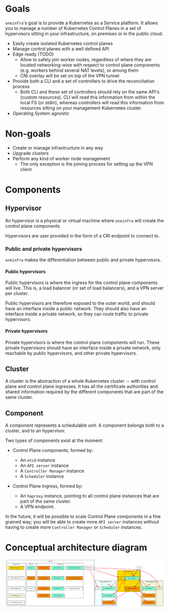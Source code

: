 # Goals

`oneinfra`'s goal is to provide a Kubernetes as a Service platform. It
allows you to manage a number of Kubernetes Control Planes in a set of
hypervisors sitting in your infrastructure, on premises or in the
public cloud.

* Easily create isolated Kubernetes control planes
* Manage control planes with a well defined API
* Edge ready (TODO)
  * Allow to safely join worker nodes, regardless of where they are
    located networking-wise with respect to control plane components
    (e.g. workers behind several NAT levels), or among them
  * CNI overlay will be set on top of the VPN tunnel
* Provide both a CLI and a set of controllers to drive the
  reconciliation process
  * Both CLI and these set of controllers should rely on the same
    API's (custom resources). CLI will read this information from
    within the local FS (or stdin), whereas controllers will read this
    information from resources sitting on your management Kubernetes
    cluster.
* Operating System agnostic

# Non-goals

* Create or manage infrastructure in any way
* Upgrade clusters
* Perform any kind of worker node management
  * The only exception is the joining process for setting up the VPN
    client

# Components

## Hypervisor

An hypervisor is a physical or virtual machine where `oneinfra` will
create the control plane components.

Hypervisors are user provided in the form of a CRI endpoint to connect
to.

### Public and private hypervisors

`oneinfra` makes the differentiation between public and private
hypervisors.

#### Public hypervisors

Public hypervisors is where the ingress for the control plane
components will live. This is, a load balancer (or set of load
balancers), and a VPN server per cluster.

Public hypervisors are therefore exposed to the outer world, and
should have an interface inside a public network. They should also
have an interface inside a private network, so they can route traffic
to private hypervisors.

#### Private hypervisors

Private hypervisors is where the control plane components will
run. These private hypervisors should have an interface inside a
private network, only reachable by public hypervisors, and other
private hypervisors.

## Cluster

A cluster is the abstraction of a whole Kubernetes cluster -- with
control plane and control plane ingresses. It has all the certificate
authorities and shared information required by the different components
that are part of the same cluster.

## Component

A component represents a schedulable unit. A component belongs both to a
cluster, and to an hypervisor.

Two types of components exist at the moment:

* Control Plane components, formed by:
  * An `etcd` instance
  * An `API server` instance
  * A `Controller Manager` instance
  * A `Scheduler` instance

* Control Plane Ingress, formed by:
  * An `haproxy` instance, pointing to all control plane instances
    that are part of the same cluster.
  * A VPN endpoint.

In the future, it will be possible to scale Control Plane components
in a fine grained way; you will be able to create more `API server`
instances without having to create more `Controller Manager` or
`Scheduler` instances.

# Conceptual architecture diagram

![Conceptual architecture diagram](conceptual-architecture.svg)

